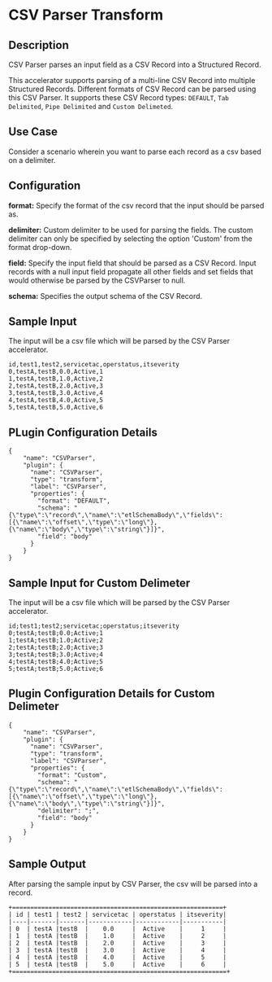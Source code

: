 # CSV Parser Transform


Description
-----------
CSV Parser parses an input field as a CSV Record into a Structured Record. 

This accelerator supports parsing of a multi-line CSV Record into multiple Structured Records. Different formats of CSV Record can be parsed using this CSV Parser. It supports these CSV Record types: ``DEFAULT``, ``Tab Delimited``, ``Pipe Delimited`` and ``Custom Delimeted``.

Use Case
---------
Consider a scenario wherein you want to parse each record as a csv based on a delimiter.

Configuration
-------------
**format:** Specify the format of the csv record that the input should be parsed as.

**delimiter:** Custom delimiter to be used for parsing the fields. The custom delimiter can only be specified by 
selecting the option 'Custom' from the format drop-down.

**field:** Specify the input field that should be parsed as a CSV Record. 
Input records with a null input field propagate all other fields and set fields that
would otherwise be parsed by the CSVParser to null.

**schema:** Specifies the output schema of the CSV Record.

## Sample Input

The input will be a csv file which will be parsed by the CSV Parser accelerator.

    id,test1,test2,servicetac,operstatus,itseverity
    0,testA,testB,0.0,Active,1
    1,testA,testB,1.0,Active,2
    2,testA,testB,2.0,Active,3
    3,testA,testB,3.0,Active,4
    4,testA,testB,4.0,Active,5
    5,testA,testB,5.0,Active,6
    
## PLugin Configuration Details
    {
        "name": "CSVParser",
        "plugin": {
          "name": "CSVParser",
          "type": "transform",
          "label": "CSVParser",
          "properties": {
            "format": "DEFAULT",
            "schema": "{\"type\":\"record\",\"name\":\"etlSchemaBody\",\"fields\":[{\"name\":\"offset\",\"type\":\"long\"},{\"name\":\"body\",\"type\":\"string\"}]}",
            "field": "body"
          }
        }
    }
    
## Sample Input for Custom Delimeter

The input will be a csv file which will be parsed by the CSV Parser accelerator.

    id;test1;test2;servicetac;operstatus;itseverity
    0;testA;testB;0.0;Active;1
    1;testA;testB;1.0;Active;2
    2;testA;testB;2.0;Active;3
    3;testA;testB;3.0;Active;4
    4;testA;testB;4.0;Active;5
    5;testA;testB;5.0;Active;6
    
## Plugin Configuration Details for Custom Delimeter
    {
        "name": "CSVParser",
        "plugin": {
          "name": "CSVParser",
          "type": "transform",
          "label": "CSVParser",
          "properties": {
            "format": "Custom",
            "schema": "{\"type\":\"record\",\"name\":\"etlSchemaBody\",\"fields\":[{\"name\":\"offset\",\"type\":\"long\"},{\"name\":\"body\",\"type\":\"string\"}]}",
            "delimiter": ";",
            "field": "body"
          }
        }
    }
    
## Sample Output
After parsing the sample input by CSV Parser, the csv will be parsed into a record.

    +==========================================================+
    | id | test1 | test2 | servicetac | operstatus | itseverity|
    |----|-------|-------|------------|------------|-----------|
    | 0  | testA |testB  |    0.0     |  Active    |     1     |
    | 1  | testA |testB  |    1.0     |  Active    |     2     |
    | 2  | testA |testB  |    2.0     |  Active    |     3     |
    | 3  | testA |testB  |    3.0     |  Active    |     4     |
    | 4  | testA |testB  |    4.0     |  Active    |     5     |
    | 5  | testA |testB  |    5.0     |  Active    |     6     |
    +===========================================================+
